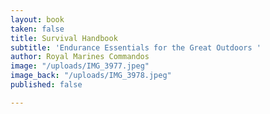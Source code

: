 ```yaml
---
layout: book
taken: false
title: Survival Handbook
subtitle: 'Endurance Essentials for the Great Outdoors '
author: Royal Marines Commandos
image: "/uploads/IMG_3977.jpeg"
image_back: "/uploads/IMG_3978.jpeg"
published: false

---
```

